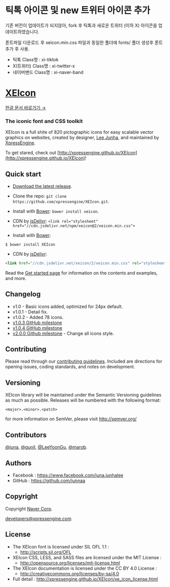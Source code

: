 # 틱톡 아이콘 및 new 트위터 아이콘 추가
기존 버전이 업데이트가 되지않아, fork 후 틱톡과 새로운 트위터 (이하 X) 아이콘을 업데이트하였습니다.

폰트파일 다운로드 후 xeicon.min.css 파일과 동일한 폴더에 fonts/ 폴더 생성후 폰트추가 후 사용.
- 틱톡 Class명 : xi-tiktok
- X(트위터) Class명 : xi-twitter-x
- 네이버밴드 Class명 : xi-naver-band



# [XEIcon](http://xpressengine.github.io/XEIcon/)
[한글 문서 바로가기 →](https://github.com/xpressengine/XEIcon/blob/master/README_kor.md)


### The iconic font and CSS toolkit
XEIcon is a full shite of 820 pictographic icons for easy scalable vector graphics on websites,
created by designer, [Lee Junha](https://github.com/junnaa), and maintained by [XpressEngine](http://www.xpressengine.com).

To get stared, check out [http://xpressengine.github.io/XEIcon](http://xpressengine.github.io/XEIcon)!


## Quick start
- [Download the latest release](https://github.com/xpressengine/XEIcon/archive/master.zip).
- Clone the repo: `git clone https://github.com/xpressengine/XEIcon.git`.
- Install with [Bower](http://bower.io): `bower install xeicon`.
- CDN by [jsDelivr](http://www.jsdelivr.com/#!xeicon): `<link rel="stylesheet" href="//cdn.jsdelivr.net/npm/xeicon@2/xeicon.min.css">`

- Install with [Bower](http://bower.io): 
```
$ bower install XEIcon
```

- CDN by [jsDelivr](http://www.jsdelivr.com/#!xeicon): 
```html
<link href="//cdn.jsdelivr.net/xeicon/2/xeicon.min.css" rel="stylesheet">
```

Read the [Get started page](http://xpressengine.github.io/XEIcon/started.html) for information on the contents and examples, and more.


## Changelog
- v1.0 - Basic icons added, optimized for 24px default.
- v1.0.1 - Detail fix.
- v1.0.2 - Added 78 icons.
- [v1.0.3 GitHub milestone](https://github.com/xpressengine/XEIcon/issues?q=milestone%3A%22XEIcon+1.0.3%22)
- [v1.0.4 GitHub milestone](https://github.com/xpressengine/XEIcon/milestones/XEIcon%201.0.4)
- [v2.0.0 Github milestone](https://github.com/xpressengine/XEIcon/milestones/XEIcon%202.1) - Change all icons style.


## Contributing
Please read through our [contributing guidelines](https://github.com/xpressengine/XEIcon/blob/master/CONTRIBUTING.md). Included are directions for opening issues, coding standards, and notes on development.


## Versioning
XEIcon library will be maintained under the Semantic Versioning guidelines as much as possible. Releases will be numbered with the following format:

`<major>.<minor>.<patch>`

for more information on SemVer, please visit http://semver.org/


## Contributors
[@juna](https://github.com/junnaa), [@gunil](http://github.com/gunil), [@LeeYoonGu](https://github.com/LeeYoonGu), [@marob](https://www.facebook.com/marob.99).

## Authors
- Facebook : https://www.facebook.com/juna.junhalee
- GitHub : https://github.com/junnaa

## Copyright
Copyright [Naver Corp](http://www.navercorp.com).

developers@xpressengine.com

## License
- The XEIcon font is licensed under SIL OFL 1.1 :
    - http://scripts.sil.org/OFL
- XEIcon CSS, LESS, and SASS files are licensed under the MIT License :
    - http://opensource.org/licenses/mit-license.html
- The XEIcon documentation is licensed under the CC BY 4.0 License :
    - http://creativecommons.org/licenses/by-sa/4.0
- Full detail : http://xpressengine.github.io/XEIcon/xe_icon_license.html
